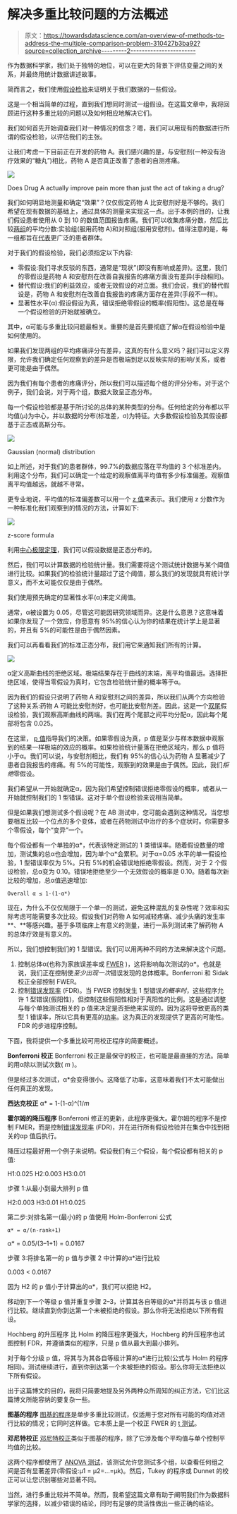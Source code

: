 # 解决多重比较问题的方法概述

> 原文：<https://towardsdatascience.com/an-overview-of-methods-to-address-the-multiple-comparison-problem-310427b3ba92?source=collection_archive---------2----------------------->

作为数据科学家，我们处于独特的地位，可以在更大的背景下评估变量之间的关系，并最终用统计数据讲述故事。

简而言之，我们使用[假设检验](https://en.wikipedia.org/wiki/Statistical_hypothesis_testing)来证明关于我们数据的一些假设。

这是一个相当简单的过程，直到我们想同时测试一组假设。在这篇文章中，我将回顾进行这种多重比较的问题以及如何相应地解决它们。

我们如何首先开始调查我们对一种情况的信念？嗯，我们可以用现有的数据进行所谓的假设检验，以评估我们的主张。

让我们考虑一下目前正在开发的药物 A。我们感兴趣的是，与安慰剂(一种没有治疗效果的“糖丸”)相比，药物 A 是否真正改善了患者的自测疼痛。

![](img/84fee8559c3086c382601e4606d5d4f3.png)

Does Drug A actually improve pain more than just the act of taking a drug?

我们如何明显地测量和确定“效果”？仅仅假定药物 A 比安慰剂好是不够的。我们希望在现有数据的基础上，通过具体的测量来实现这一点。出于本例的目的，让我们假设患者使用从 0 到 10 的数值范围报告疼痛。我们可以收集疼痛分数，然后比较[两组](https://en.wikipedia.org/wiki/Randomized_controlled_trial)的平均分数:实验组(服用药物 A)和对照组(服用安慰剂)。值得注意的是，每一组都旨在[代表](https://stats.stackexchange.com/questions/16847/what-exactly-does-representative-sample-refer-to)更广泛的患者群体。

对于我们的假设检验，我们必须指定以下内容:

*   零假设:我们寻求反驳的东西，通常是“现状”(即没有影响或差异)。这里，我们的零假设是药物 A 和安慰剂在改善自我报告的疼痛方面没有差异(手段相同)。
*   替代假设:我们的利益效应，或者无效假设的对立面。我们会说，我们的替代假设是，药物 A 和安慰剂在改善自我报告的疼痛方面存在差异(手段不一样)。
*   显著性水平(α):假设假设为真，错误拒绝零假设的概率(假阳性)。这总是在每一个假设检验的开始就被确立。

其中，α可能与多重比较问题最相关。重要的是首先要彻底了解α在假设检验中是如何使用的。

如果我们发现两组的平均疼痛评分有差异，这真的有什么意义吗？我们可以定义界限，允许我们确定任何观察到的差异是否极端到足以反映实际的影响/关系，或者更可能是由于偶然。

因为我们有每个患者的疼痛评分，所以我们可以描述每个组的评分分布。对于这个例子，我们会说，对于两个组，数据大致呈正态分布。

每一个假设检验都是基于所讨论的总体的某种类型的分布。任何给定的分布都以平均值(μ)为中心，并以数据的分布(标准差，σ)为特征。大多数假设检验及其假设都基于正态或高斯分布。

![](img/c6e2aed3b5df2935c90ffb0ca8c504ac.png)

Gaussian (normal) distribution

如上所述，对于我们的患者群体，99.7%的数据应落在平均值的 3 个标准差内。利用这个分布，我们可以确定一个给定的观察值离平均值有多少标准偏差。观察值离平均值越远，就越不寻常。

更专业地说，平均值的标准偏差数可以用一个 [z 值](https://en.wikipedia.org/wiki/Standard_score)来表示。我们使用 z 分数作为一种标准化我们观察到的情况的方法，计算如下:

![](img/21b4715e4d470b7071eb161f930a7609.png)

z-score formula

利用[中心极限定理](https://en.wikipedia.org/wiki/Central_limit_theorem)，我们可以假设数据是正态分布的。

然后，我们可以计算数据的检验统计量。我们需要将这个测试统计数据与某个阈值进行比较。如果我们的检验统计量超过了这个阈值，那么我们的发现就具有统计学意义，而不太可能仅仅是由于偶然。

我们使用预先确定的显著性水平(α)来定义阈值。

通常，α被设置为 0.05，尽管这可能因研究领域而异。这是什么意思？这意味着如果你发现了一个效应，你愿意有 95%的信心认为你的结果在统计学上是显著的，并且有 5%的可能性是由于偶然因素。

我们可以再看看我们的标准正态分布，我们用它来通知我们所有的计算。

![](img/ba80b1ab22925f810ceb464d4e745007.png)

α定义高斯曲线的拒绝区域。极端结果存在于曲线的末端，离平均值最远。选择拒绝区域，使得当零假设为真时，它包含检验统计量的概率等于α。

因为我们的假设只说明了药物 A 和安慰剂之间的差异，所以我们从两个方向检验了这种关系:药物 A 可能比安慰剂好，也可能比安慰剂差。因此，这是一个[双尾](https://stats.idre.ucla.edu/other/mult-pkg/faq/general/faq-what-are-the-differences-between-one-tailed-and-two-tailed-tests/)假设检验，我们观察高斯曲线的两端。我们在两个尾部之间平均分配α，因此每个尾部将包含 0.025。

在这里， [p 值](https://www.statsdirect.com/help/basics/p_values.htm)指导我们的决策。如果零假设为真，p 值是至少与样本数据中观察到的结果一样极端的效应的概率。如果检验统计量落在拒绝区域内，那么 p 值将小于α。我们可以说，与安慰剂相比，我们有 95%的信心认为药物 A 显著减少了患者自我报告的疼痛。有 5%的可能性，观察到的效果是由于偶然。因此，我们*拒绝*零假设。

我们希望从一开始就确定α，因为我们希望控制错误拒绝零假设的概率，或者从一开始就控制我们的 1 型错误。这对于单个假设检验来说相当简单。

但是如果我们想测试多个假设呢？在 AB 测试中，您可能会遇到这种情况，当您想要相互比较一个位点的多个变体，或者在药物测试中治疗的多个症状时。你需要多个零假设，每个“变异”一个。

每个假设都有一个单独的α*，代表该特定测试的 1 类错误率。随着假设数量的增加，测试集的总α也会增加，因为单个α*会累积。对于α=0.05 水平的单一假设检验，1 型错误率仅为 5%。只有 5%的机会错误地拒绝零假设。然而，对于 2 个假设检验，总α变为 0.10。错误地拒绝至少一个无效假设的概率是 0.10。随着每次新比较的增加，总α值迅速增加:

```
Overall α ≤ 1-(1-α*)
```

现在，为什么不仅仅局限于一个单一的测试，避免这种混乱的复杂性呢？效率和实际考虑可能需要多次比较。假设我们对药物 A 如何减轻疼痛、减少头痛的发生率**、**等感兴趣。基于多项临床上有意义的测量，进行一系列测试来了解药物 A 的总体疗效是有意义的。

所以，我们想控制我们的 1 型错误。我们可以用两种不同的方法来解决这个问题。

1.  控制总体α(也称为家族误差率或 [FWER](https://en.wikipedia.org/wiki/Family-wise_error_rate) )，这将影响每次测试的α*。也就是说，我们正在控制使*至少出现一次*错误发现的总体概率。Bonferroni 和 Sidak 校正全部控制 FWER。
2.  控制[错误发现率](https://en.wikipedia.org/wiki/False_discovery_rate) (FDR)。当 FWER 控制发生 1 型错误*的概率时*，这些程序允许 1 型错误(假阳性)，但控制这些假阳性相对于真阳性的比例。这是通过调整与每个单独测试相关的 p 值来决定是否拒绝来实现的。因为这将导致更高的类型 1 错误率，所以它具有更高的[功率](https://en.wikipedia.org/wiki/Power_(statistics))。这为真正的发现提供了更高的可能性。FDR 的步进程序控制。

下面，我将提供一个多重比较可用校正程序的简要概述。

**Bonferroni 校正** Bonferroni 校正是最保守的校正，也可能是最直接的方法。简单的用α除以测试次数( *m* )。

但是经过多次测试，α*会变得很小。这降低了功率，这意味着我们不太可能做出任何真正的发现。

**西达克校正** α* = 1-(1-α)^(1/*m*

**霍尔姆的降压程序** Bonferroni 修正的更新，此程序更强大。霍尔姆的程序不是控制 FMER，而是控制[错误发现率](https://en.wikipedia.org/wiki/False_discovery_rate) (FDR)，并在进行所有假设检验并在集合中找到相关的αp 值后执行。

降压过程最好用一个例子来说明。假设我们有三个假设，每个假设都有相关的 p 值:

H1:0.025
H2:0.003
H3:0.01

步骤 1:从最小到最大排列 p 值

H2:0.003
H3:0.01
H1:0.025

第二步:对排名第一(最小)的 p 值使用 Holm-Bonferroni 公式

```
α* = α/(n-rank+1)
```

α* = 0.05/(3–1+1) = 0.0167

步骤 3:将排名第一的 p 值与步骤 2 中计算的α*进行比较

0.003 < 0.0167

因为 H2 的 p 值小于计算出的α*，我们可以拒绝 H2。

移动到下一个等级 p 值并重复步骤 2–3，计算其各自等级的α*并将其与该 p 值进行比较。继续直到你到达第一个未被拒绝的假设。那么你将无法拒绝以下所有假设。

Hochberg 的升压程序
比 Holm 的降压程序更强大，Hochberg 的升压程序也试图控制 FDR，并遵循类似的程序，只是 p 值从最大到最小排列。

对于每个分级 p 值，将其与为其各自等级计算的α*进行比较(公式与 Holm 的程序相同)。测试继续进行，直到你到达第一个未被拒绝的假设。那么你将无法拒绝以下所有假设。

出于这篇博文的目的，我将只简要地提及另外两种众所周知的纠正方法，它们比这篇博文所能容纳的要复杂一些。

**图基的程序** [图基的程序](https://en.wikipedia.org/wiki/Tukey%27s_range_test)是单步多重比较测试，仅适用于您对所有可能的均值对进行比较的情况；它同时这样做。它本质上是一个校正 FWER 的 [t 测试](https://en.wikipedia.org/wiki/Student%27s_t-test)。

**邓尼特校正** [邓尼特校正](https://en.wikipedia.org/wiki/Dunnett%27s_test)类似于图基的程序，除了它涉及每个平均值与单个控制平均值的比较。

这两个程序都使用了 [ANOVA 测试](http://www.statisticshowto.com/probability-and-statistics/hypothesis-testing/anova/)，该测试允许您测试多个组，以查看任何组之间是否有显著差异(零假设:μ1 = μ2=…=μk)。然后，Tukey 的程序或 Dunnet 的校正可以让您识别哪些对显著不同。

当然，进行多重比较并不简单。然而，我希望这篇文章有助于阐明我们作为数据科学家的选择，以减少错误的结论，同时有足够的灵活性做出一些正确的结论。